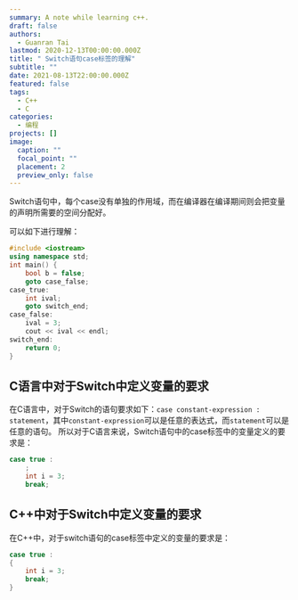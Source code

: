 ```yaml
---
summary: A note while learning c++.
draft: false
authors:
  - Guanran Tai
lastmod: 2020-12-13T00:00:00.000Z
title: " Switch语句case标签的理解"
subtitle: ""
date: 2021-08-13T22:00:00.000Z
featured: false
tags:
  - C++
  - C
categories:
  - 编程
projects: []
image:
  caption: ""
  focal_point: ""
  placement: 2
  preview_only: false
---
```

Switch语句中，每个case没有单独的作用域，而在编译器在编译期间则会把变量的声明所需要的空间分配好。

可以如下进行理解：

```cpp
#include <iostream>
using namespace std;
int main() {
    bool b = false;
    goto case_false;
case_true:
    int ival;
    goto switch_end;
case_false:
    ival = 3;
    cout << ival << endl;
switch_end:
    return 0;
}
```

## C语言中对于Switch中定义变量的要求

在C语言中，对于Switch的语句要求如下：`case constant-expression : statement`，其中`constant-expression`可以是任意的表达式，而`statement`可以是任意的语句。
所以对于C语言来说，Switch语句中的case标签中的变量定义的要求是：

```c
case true : 
    ;
    int i = 3;
    break;
```

## C++中对于Switch中定义变量的要求

在C++中，对于switch语句的case标签中定义的变量的要求是：

```cpp
case true : 
{
    int i = 3;
    break;
}
```
